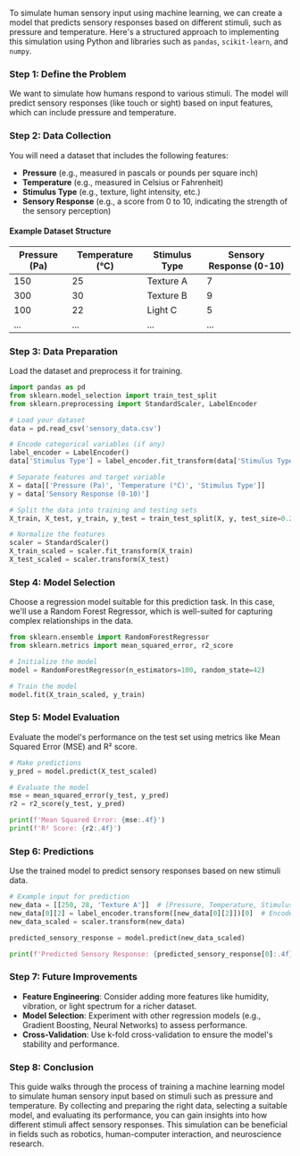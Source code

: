 To simulate human sensory input using machine learning, we can create a model that predicts sensory responses based on different stimuli, such as pressure and temperature. Here's a structured approach to implementing this simulation using Python and libraries such as `pandas`, `scikit-learn`, and `numpy`.

### Step 1: Define the Problem

We want to simulate how humans respond to various stimuli. The model will predict sensory responses (like touch or sight) based on input features, which can include pressure and temperature.

### Step 2: Data Collection

You will need a dataset that includes the following features:
- **Pressure** (e.g., measured in pascals or pounds per square inch)
- **Temperature** (e.g., measured in Celsius or Fahrenheit)
- **Stimulus Type** (e.g., texture, light intensity, etc.)
- **Sensory Response** (e.g., a score from 0 to 10, indicating the strength of the sensory perception)

#### Example Dataset Structure

| Pressure (Pa) | Temperature (°C) | Stimulus Type | Sensory Response (0-10) |
|----------------|------------------|---------------|-------------------------|
| 150            | 25               | Texture A     | 7                       |
| 300            | 30               | Texture B     | 9                       |
| 100            | 22               | Light C       | 5                       |
| ...            | ...              | ...           | ...                     |

### Step 3: Data Preparation

Load the dataset and preprocess it for training.

```python
import pandas as pd
from sklearn.model_selection import train_test_split
from sklearn.preprocessing import StandardScaler, LabelEncoder

# Load your dataset
data = pd.read_csv('sensory_data.csv')

# Encode categorical variables (if any)
label_encoder = LabelEncoder()
data['Stimulus Type'] = label_encoder.fit_transform(data['Stimulus Type'])

# Separate features and target variable
X = data[['Pressure (Pa)', 'Temperature (°C)', 'Stimulus Type']]
y = data['Sensory Response (0-10)']

# Split the data into training and testing sets
X_train, X_test, y_train, y_test = train_test_split(X, y, test_size=0.2, random_state=42)

# Normalize the features
scaler = StandardScaler()
X_train_scaled = scaler.fit_transform(X_train)
X_test_scaled = scaler.transform(X_test)
```

### Step 4: Model Selection

Choose a regression model suitable for this prediction task. In this case, we'll use a Random Forest Regressor, which is well-suited for capturing complex relationships in the data.

```python
from sklearn.ensemble import RandomForestRegressor
from sklearn.metrics import mean_squared_error, r2_score

# Initialize the model
model = RandomForestRegressor(n_estimators=100, random_state=42)

# Train the model
model.fit(X_train_scaled, y_train)
```

### Step 5: Model Evaluation

Evaluate the model's performance on the test set using metrics like Mean Squared Error (MSE) and R² score.

```python
# Make predictions
y_pred = model.predict(X_test_scaled)

# Evaluate the model
mse = mean_squared_error(y_test, y_pred)
r2 = r2_score(y_test, y_pred)

print(f'Mean Squared Error: {mse:.4f}')
print(f'R² Score: {r2:.4f}')
```

### Step 6: Predictions

Use the trained model to predict sensory responses based on new stimuli data.

```python
# Example input for prediction
new_data = [[250, 28, 'Texture A']]  # [Pressure, Temperature, Stimulus Type]
new_data[0][2] = label_encoder.transform([new_data[0][2]])[0]  # Encode stimulus type
new_data_scaled = scaler.transform(new_data)

predicted_sensory_response = model.predict(new_data_scaled)

print(f'Predicted Sensory Response: {predicted_sensory_response[0]:.4f} (0-10 scale)')
```

### Step 7: Future Improvements

- **Feature Engineering**: Consider adding more features like humidity, vibration, or light spectrum for a richer dataset.
- **Model Selection**: Experiment with other regression models (e.g., Gradient Boosting, Neural Networks) to assess performance.
- **Cross-Validation**: Use k-fold cross-validation to ensure the model's stability and performance.

### Step 8: Conclusion

This guide walks through the process of training a machine learning model to simulate human sensory input based on stimuli such as pressure and temperature. By collecting and preparing the right data, selecting a suitable model, and evaluating its performance, you can gain insights into how different stimuli affect sensory responses. This simulation can be beneficial in fields such as robotics, human-computer interaction, and neuroscience research.